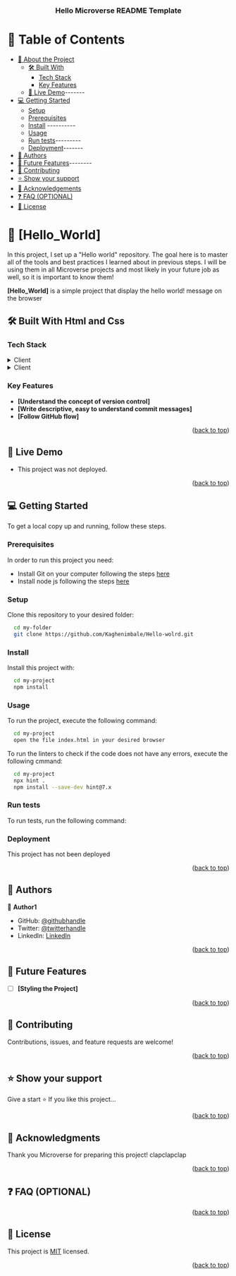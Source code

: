 <a name="readme-top"></a>

<div align="center">

  <h3><b>Hello Microverse README Template</b></h3>

</div>


# 📗 Table of Contents

- [📖 About the Project](#about-project)
  - [🛠 Built With](#built-with)
    - [Tech Stack](#tech-stack)
    - [Key Features](#key-features)
  - [🚀 Live Demo](#live-demo)-------
- [💻 Getting Started](#getting-started)
  - [Setup](#setup)
  - [Prerequisites](#prerequisites)
  - [Install](#install) ----------
  - [Usage](#usage) 
  - [Run tests](#run-tests)---------
  - [Deployment](#triangular_flag_on_post-deployment)-------
- [👥 Authors](#authors)
- [🔭 Future Features](#future-features)--------
- [🤝 Contributing](#contributing)
- [⭐️ Show your support](#support)
- [🙏 Acknowledgements](#acknowledgements)
- [❓ FAQ (OPTIONAL)](#faq)
- [📝 License](#license)

<!-- PROJECT DESCRIPTION -->

# 📖 [Hello_World] <a name="about-project"></a>

In this project, I set up a "Hello world" repository. The goal here is to master all of the tools and best practices I learned about in previous steps. I will be using them in all Microverse projects and most likely in your future job as well, so it is important to know them!

**[Hello_World]** is a simple project that display the hello world! message on the browser

## 🛠 Built With <a name="built-with"> Html and Css</a>

### Tech Stack <a name="tech-stack"></a>


<details>
  <summary>Client</summary>
  <ul>
    <li><a href="https://developer.mozilla.org/fr/docs/Web/HTML">Html</a></li>
  </ul>
</details>

<details>
  <summary>Client</summary>
  <ul>
    <li><a href="https://developer.mozilla.org/fr/docs/Learn/CSS">Css</a></li>
  </ul>
</details>


<!-- Features -->

### Key Features <a name="key-features"></a>

>

- **[Understand the concept of version control]**
- **[Write descriptive, easy to understand commit messages]**
- **[Follow GitHub flow]**

<p align="right">(<a href="#readme-top">back to top</a>)</p>

<!-- LIVE DEMO -->

## 🚀 Live Demo <a name="live-demo"></a>


- This project was not deployed.

<p align="right">(<a href="#readme-top">back to top</a>)</p>

<!-- GETTING STARTED -->

## 💻 Getting Started <a name="getting-started"></a>


To get a local copy up and running, follow these steps.

### Prerequisites

In order to run this project you need:

- Install Git on your computer following the steps [here](https://git-scm.com/book/en/v2/Getting-Started-Installing-Git)
- Install node js following the steps [here](https://www.pluralsight.com/guides/getting-started-with-nodejs)

### Setup

Clone this repository to your desired folder:

```sh
  cd my-folder
  git clone https://github.com/Kaghenimbale/Hello-wolrd.git
```


### Install

Install this project with:

```sh
  cd my-project
  npm install
```

### Usage

To run the project, execute the following command:

```sh
  cd my-project
  open the file index.html in your desired browser
```
To run the linters to check if the code does not have any errors, execute the following cmmand:

```sh
  cd my-project
  npx hint .
  npm install --save-dev hint@7.x
```

### Run tests

To run tests, run the following command:

<!--
Example command:

```sh
  bin/rails test test/models/article_test.rb
```
--->

### Deployment

This project has not been deployed

<p align="right">(<a href="#readme-top">back to top</a>)</p>

<!-- AUTHORS -->

## 👥 Authors <a name="authors"></a>

>

👤 **Author1**

- GitHub: [@githubhandle](https://github.com/Kaghenimbale)
- Twitter: [@twitterhandle](https://twitter.com/MbaleKagheni)
- LinkedIn: [LinkedIn](https://www.linkedin.com/in/kagheni-mbale-401b90240/)


<p align="right">(<a href="#readme-top">back to top</a>)</p>

<!-- FUTURE FEATURES -->

## 🔭 Future Features <a name="future-features"></a>

>

- [ ] **[Styling the Project]**

<p align="right">(<a href="#readme-top">back to top</a>)</p>

<!-- CONTRIBUTING -->

## 🤝 Contributing <a name="contributing"></a>

Contributions, issues, and feature requests are welcome!


<p align="right">(<a href="#readme-top">back to top</a>)</p>

<!-- SUPPORT -->

## ⭐️ Show your support <a name="support"></a>

> 

Give a start ⭐️ If you like this project...

<p align="right">(<a href="#readme-top">back to top</a>)</p>

<!-- ACKNOWLEDGEMENTS -->

## 🙏 Acknowledgments <a name="acknowledgements"></a>

> 

Thank you Microverse for preparing this project! clapclapclap

<p align="right">(<a href="#readme-top">back to top</a>)</p>

<!-- FAQ (optional) -->

## ❓ FAQ (OPTIONAL) <a name="faq"></a>


<p align="right">(<a href="#readme-top">back to top</a>)</p>

<!-- LICENSE -->

## 📝 License <a name="license"></a>

This project is [MIT](https://choosealicense.com/licenses/mit/) licensed.


<p align="right">(<a href="#readme-top">back to top</a>)</p>